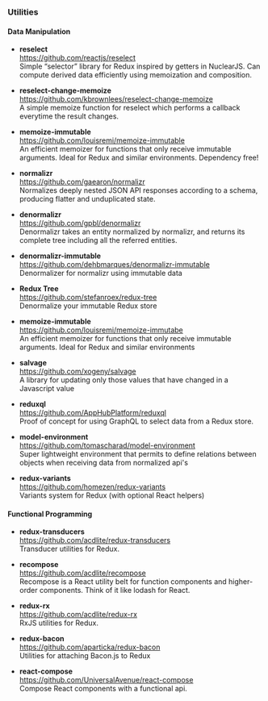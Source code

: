 ### Utilities


#### Data Manipulation
- **reselect**  
  https://github.com/reactjs/reselect  
  Simple “selector” library for Redux inspired by getters in NuclearJS.  Can compute derived data efficiently using memoization and composition.
  
- **reselect-change-memoize**  
  https://github.com/kbrownlees/reselect-change-memoize  
  A simple memoize function for reselect which performs a callback everytime the result changes.
  
- **memoize-immutable**  
  https://github.com/louisremi/memoize-immutable  
  An efficient memoizer for functions that only receive immutable arguments. Ideal for Redux and similar environments.  Dependency free!
  
- **normalizr**  
  https://github.com/gaearon/normalizr  
  Normalizes deeply nested JSON API responses according to a schema, producing flatter and unduplicated state.
  
- **denormalizr**  
  https://github.com/gpbl/denormalizr  
  Denormalizr takes an entity normalized by normalizr, and returns its complete tree including all the referred entities.
  
- **denormalizr-immutable**  
  https://github.com/dehbmarques/denormalizr-immutable  
  Denormalizer for normalizr using immutable data
  
- **Redux Tree**  
  https://github.com/stefanroex/redux-tree  
  Denormalize your immutable Redux store
  
- **memoize-immutable**  
  https://github.com/louisremi/memoize-immutabe  
  An efficient memoizer for functions that only receive immutable arguments. Ideal for Redux and similar environments
  
- **salvage**  
  https://github.com/xogeny/salvage  
  A library for updating only those values that have changed in a Javascript value
  
- **reduxql**  
  https://github.com/AppHubPlatform/reduxql  
  Proof of concept for using GraphQL to select data from a Redux store.
  
- **model-environment**  
  https://github.com/tomascharad/model-environment  
  Super lightweight environment that permits to define relations between objects when receiving data from normalized api's
  
- **redux-variants**  
  https://github.com/homezen/redux-variants  
  Variants system for Redux (with optional React helpers)
  
  
#### Functional Programming
  
- **redux-transducers**  
  https://github.com/acdlite/redux-transducers  
  Transducer utilities for Redux.
  
- **recompose**  
  https://github.com/acdlite/recompose  
  Recompose is a React utility belt for function components and higher-order components. Think of it like lodash for React.
  
- **redux-rx**  
  https://github.com/acdlite/redux-rx  
  RxJS utilities for Redux.  
  
- **redux-bacon**  
  https://github.com/aparticka/redux-bacon  
  Utilities for attaching Bacon.js to Redux
  
- **react-compose**  
  https://github.com/UniversalAvenue/react-compose  
  Compose React components with a functional api.  
  
  
  